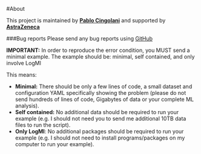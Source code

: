 #About

This project is maintained by **[Pablo Cingolani](http://www.linkedin.com/in/pablocingolani)** and supported by **[AstraZeneca](https://www.astrazeneca.com/)**

###Bug reports
Please send any bug reports using [GitHub](https://github.com/AstraZeneca-NGS/LogMl/issues)

**IMPORTANT:** In order to reproduce the error condition, you MUST send a minimal example.
The example should be: minimal, self contained, and only involve LogMl

This means:

-  **Minimal:** There should be only a few lines of code, a small dataset and configuration YAML specifically showing the problem (please do not send hundreds of lines of code, Gigabytes of data or your complete ML analysis).
- **Self contained:** No additional data should be required to run your example (e.g. I should not need you to send me additional 10TB data files to run the script).
- **Only LogMl**: No additional packages should be required to run your example (e.g. I should not need to install programs/packages on my computer to run your example).
